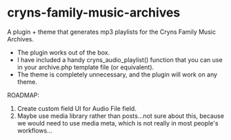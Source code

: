 # cryns-family-music-archives
A plugin + theme that generates mp3 playlists for the Cryns Family Music Archives.

* The plugin works out of the box.  
* I have included a handy cryns_audio_playlist() function that you can use in your archive.php template file (or equivalent).
* The theme is completely unnecessary, and the plugin will work on any theme.

ROADMAP:
1. Create custom field UI for Audio File field.
2. Maybe use media library rather than posts...not sure about this, because we would need to use media meta, which is not really in most people's workflows...
